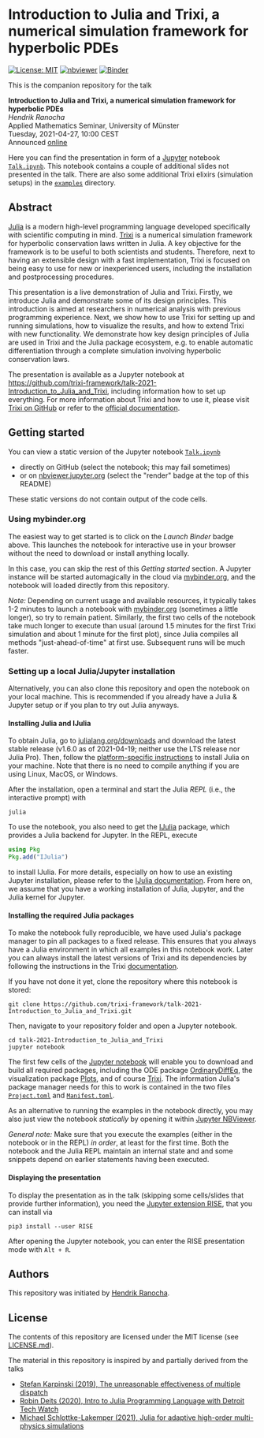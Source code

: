 # Introduction to Julia and Trixi, a numerical simulation framework for hyperbolic PDEs

[![License: MIT](https://img.shields.io/badge/License-MIT-success.svg)](https://opensource.org/licenses/MIT)
[![nbviewer](https://raw.githubusercontent.com/jupyter/design/master/logos/Badges/nbviewer_badge.svg)](https://nbviewer.jupyter.org/github/trixi-framework/talk-2021-Introduction_to_Julia_and_Trixi/blob/main/Talk.ipynb)
[![Binder](https://mybinder.org/badge_logo.svg)](https://mybinder.org/v2/gh/trixi-framework/talk-2021-Introduction_to_Julia_and_Trixi/HEAD?filepath=Talk.ipynb)

This is the companion repository for the talk

**Introduction to Julia and Trixi, a numerical simulation framework for hyperbolic PDEs**</br>
*Hendrik Ranocha*</br>
Applied Mathematics Seminar, University of Münster</br>
Tuesday, 2021-04-27, 10:00 CEST</br>
Announced [online](https://www.uni-muenster.de/FB10/Service/show_article.shtml?id=8490&brettid=53)

Here you can find the presentation in form of a [Jupyter](https://jupyter.org/)
notebook [`Talk.ipynb`](Talk.ipynb). This notebook contains a couple of additional
slides not presented in the talk. There are also some additional Trixi elixirs
(simulation setups) in the [`examples`](examples) directory.

## Abstract

[Julia](https://julialang.org) is a modern high-level programming language developed
specifically with scientific computing in mind.
[Trixi](https://github.com/trixi-framework/Trixi.jl) is a numerical simulation
framework for hyperbolic conservation laws written in Julia. A key objective for
the framework is to be useful to both scientists and students. Therefore, next
to having an extensible design with a fast implementation, Trixi is focused on
being easy to use for new or inexperienced users, including the installation
and postprocessing procedures.

This presentation is a live demonstration of Julia and Trixi. Firstly, we
introduce Julia and demonstrate some of its design principles. This introduction
is aimed at researchers in numerical analysis with previous programming experience.
Next, we show how to use Trixi for setting up and running simulations, how to
visualize the results, and how to extend Trixi with new functionality. We
demonstrate how key design principles of Julia are used in Trixi and the Julia
package ecosystem, e.g. to enable automatic differentiation through a complete
simulation involving hyperbolic conservation laws.

The presentation is available as a Jupyter notebook at
https://github.com/trixi-framework/talk-2021-Introduction_to_Julia_and_Trixi,
including information how to set up everything. For more information about Trixi
and how to use it, please visit [Trixi on GitHub](https://github.com/trixi-framework/Trixi.jl)
or refer to the [official documentation](https://trixi-framework.github.io/Trixi.jl/stable/).


## Getting started

You can view a static version of the Jupyter notebook [`Talk.ipynb`](Talk.ipynb)

- directly on GitHub (select the notebook; this may fail sometimes)
- or on [nbviewer.jupyter.org](https://nbviewer.jupyter.org/)
  (select the "render" badge at the top of this README)

These static versions do not contain output of the code cells.

### Using mybinder.org
The easiest way to get started is to click on the *Launch Binder* badge above.
This launches the notebook for interactive use in your browser without the need
to download or install anything locally.

In this case, you can skip the rest of this *Getting started* section. A
Jupyter instance will be started automagically in the cloud via
[mybinder.org](https://mybinder.org), and the notebook will loaded directly from
this repository.

*Note:*  Depending on current usage and available resources,
it typically takes 1-2 minutes to launch a notebook with
[mybinder.org](https://mybinder.org) (sometimes a little longer), so try to
remain patient. Similarly, the first two cells of the notebook take much longer
to execute than usual (around 1.5 minutes for the first Trixi simulation and
about 1 minute for the first plot), since Julia compiles all methods
"just-ahead-of-time" at first use.  Subsequent runs will be much faster.

### Setting up a local Julia/Jupyter installation
Alternatively, you can also clone this repository and open the notebook on your
local machine. This is recommended if you already have a Julia & Jupyter setup
or if you plan to try out Julia anyways.

#### Installing Julia and IJulia
To obtain Julia, go to [julialang.org/downloads](https://julialang.org/downloads)
and download the latest stable release (v1.6.0 as of 2021-04-19;
neither use the LTS release nor Julia Pro). Then, follow the
[platform-specific instructions](https://julialang.org/downloads/platform/)
to install Julia on your machine. Note that there is no need to compile anything
if you are using Linux, MacOS, or Windows.

After the installation, open a terminal and start the Julia *REPL*
(i.e., the interactive prompt) with
```shell
julia
```
To use the notebook, you also need to get the
[IJulia](https://github.com/JuliaLang/IJulia.jl) package, which provides a Julia
backend for Jupyter. In the REPL, execute
```julia
using Pkg
Pkg.add("IJulia")
```
to install IJulia. For more details, especially on how to use an existing Jupyter installation,
please refer to the [IJulia documentation](https://julialang.github.io/IJulia.jl/stable/).
From here on, we assume that you have a working installation of Julia, Jupyter,
and the Julia kernel for Jupyter.

#### Installing the required Julia packages
To make the notebook fully reproducible, we have used Julia's package manager
to pin all packages to a fixed release. This ensures that you always have a
Julia environment in which all examples in this notebook work. Later you can
always install the latest versions of Trixi and its dependencies by following
the instructions in the Trixi
[documentation](https://trixi-framework.github.io/Trixi.jl/stable/).

If you have not done it yet, clone the repository where this notebook is stored:
```shell
git clone https://github.com/trixi-framework/talk-2021-Introduction_to_Julia_and_Trixi.git
```
Then, navigate to your repository folder and open a Jupyter notebook.
```shell
cd talk-2021-Introduction_to_Julia_and_Trixi
jupyter notebook
```
The first few cells of the [Jupyter notebook](Talk.ipynb) will enable you to
download and build all required packages, including the ODE package
[OrdinaryDiffEq](https://github.com/SciML/OrdinaryDiffEq.jl), the visualization
package [Plots](https://github.com/JuliaPlots/Plots.jl), and of course
[Trixi](https://github.com/trixi-framework/Trixi.jl).
The information Julia's package manager needs for this to work is contained
in the two files [`Project.toml`](Project.toml) and [`Manifest.toml`](Manifest.toml).

As an alternative to running the examples in the notebook directly, you may
also just view the notebook *statically* by opening it within
[Jupyter NBViewer](https://nbviewer.jupyter.org/github/trixi-framework/talk-2021-Introduction_to_Julia_and_Trixi/blob/main/Talk.ipynb?flush_cache=true).

*General note:* Make sure that you execute the examples (either in the notebook
or in the REPL) *in order*, at least for the first time. Both the notebook and
the Julia REPL maintain an internal state and and some snippets depend on
earlier statements having been executed.

#### Displaying the presentation

To display the presentation as in the talk (skipping some cells/slides that
provide further information), you need the
[Jupyter extension RISE](https://rise.readthedocs.io/en/stable),
that you can install via
```shell
pip3 install --user RISE
```
After opening the Jupyter notebook, you can enter the RISE presentation mode
with `Alt + R`.

## Authors
This repository was initiated by [Hendrik Ranocha](https://ranocha.de).

## License
The contents of this repository are licensed under the MIT license
(see [LICENSE.md](LICENSE.md)).

The material in this repository is inspired by and partially derived from the talks
- [Stefan Karpinski (2019), The unreasonable effectiveness of multiple dispatch](https://www.youtube.com/watch?v=kc9HwsxE1OY)
- [Robin Deits (2020), Intro to Julia Programming Language with Detroit Tech Watch](https://www.youtube.com/watch?v=qLO-yaUkLKE)
- [Michael Schlottke-Lakemper (2021), Julia for adaptive high-order multi-physics simulations](https://github.com/trixi-framework/talk-2021-julia-adaptive-multi-physics-simulations)
